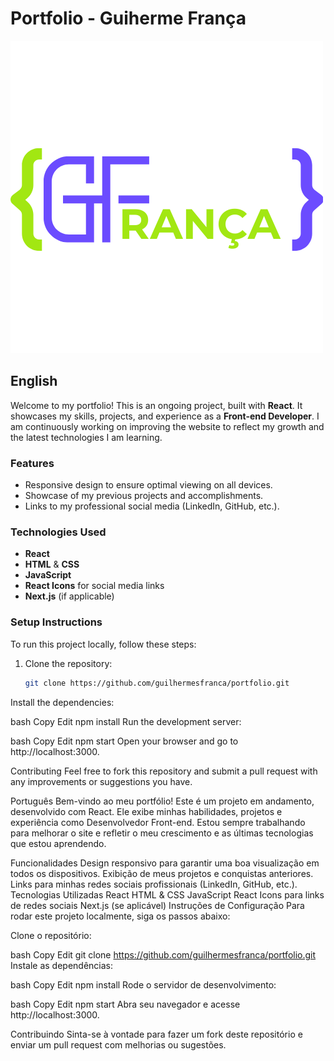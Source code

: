 # Portfolio - Guiherme França

![Logo](./public/Logo.png)
## English

Welcome to my portfolio! This is an ongoing project, built with **React**. It showcases my skills, projects, and experience as a **Front-end Developer**. I am continuously working on improving the website to reflect my growth and the latest technologies I am learning.

### Features
- Responsive design to ensure optimal viewing on all devices.
- Showcase of my previous projects and accomplishments.
- Links to my professional social media (LinkedIn, GitHub, etc.).

### Technologies Used
- **React**
- **HTML** & **CSS**
- **JavaScript**
- **React Icons** for social media links
- **Next.js** (if applicable)

### Setup Instructions

To run this project locally, follow these steps:

1. Clone the repository:
   ```bash
   git clone https://github.com/guilhermesfranca/portfolio.git
Install the dependencies:

bash
Copy
Edit
npm install
Run the development server:

bash
Copy
Edit
npm start
Open your browser and go to http://localhost:3000.

Contributing
Feel free to fork this repository and submit a pull request with any improvements or suggestions you have.

Português
Bem-vindo ao meu portfólio! Este é um projeto em andamento, desenvolvido com React. Ele exibe minhas habilidades, projetos e experiência como Desenvolvedor Front-end. Estou sempre trabalhando para melhorar o site e refletir o meu crescimento e as últimas tecnologias que estou aprendendo.

Funcionalidades
Design responsivo para garantir uma boa visualização em todos os dispositivos.
Exibição de meus projetos e conquistas anteriores.
Links para minhas redes sociais profissionais (LinkedIn, GitHub, etc.).
Tecnologias Utilizadas
React
HTML & CSS
JavaScript
React Icons para links de redes sociais
Next.js (se aplicável)
Instruções de Configuração
Para rodar este projeto localmente, siga os passos abaixo:

Clone o repositório:

bash
Copy
Edit
git clone https://github.com/guilhermesfranca/portfolio.git
Instale as dependências:

bash
Copy
Edit
npm install
Rode o servidor de desenvolvimento:

bash
Copy
Edit
npm start
Abra seu navegador e acesse http://localhost:3000.

Contribuindo
Sinta-se à vontade para fazer um fork deste repositório e enviar um pull request com melhorias ou sugestões.
